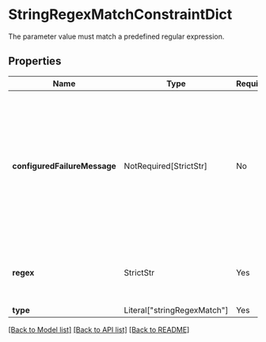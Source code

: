 # StringRegexMatchConstraintDict

The parameter value must match a predefined regular expression.


## Properties
| Name | Type | Required | Description |
| ------------ | ------------- | ------------- | ------------- |
**configuredFailureMessage** | NotRequired[StrictStr] | No | The message indicating that the regular expression was not matched. This is configured per parameter in the **Ontology Manager**.  |
**regex** | StrictStr | Yes | The regular expression configured in the **Ontology Manager**. |
**type** | Literal["stringRegexMatch"] | Yes | None |


[[Back to Model list]](../../README.md#documentation-for-models) [[Back to API list]](../../README.md#documentation-for-api-endpoints) [[Back to README]](../../README.md)
